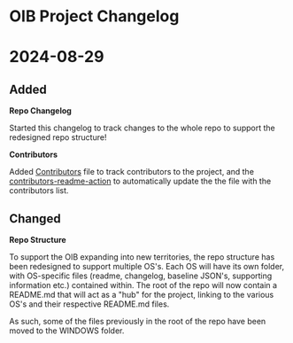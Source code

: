 # OIB Project Changelog

# 2024-08-29
## Added
**Repo Changelog**

Started this changelog to track changes to the whole repo to support the redesigned repo structure!

**Contributors**

Added [Contributors](CONTRIBUTORS.md) file to track contributors to the project, and the [contributors-readme-action](https://github.com/akhilmhdh/contributors-readme-action) to automatically update the the file with the contributors list.

## Changed
**Repo Structure**

To support the OIB expanding into new territories, the repo structure has been redesigned to support multiple OS's. Each OS will have its own folder, with OS-specific files (readme, changelog, baseline JSON's, supporting information etc.) contained within.
The root of the repo will now contain a README.md that will act as a "hub" for the project, linking to the various OS's and their respective README.md files.

As such, some of the files previously in the root of the repo have been moved to the WINDOWS folder.